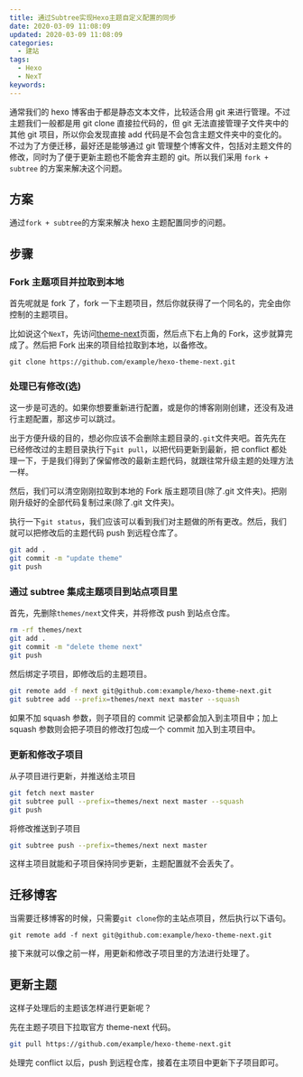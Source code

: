 ```yaml
---
title: 通过Subtree实现Hexo主题自定义配置的同步
date: 2020-03-09 11:08:09
updated: 2020-03-09 11:08:09
categories:
  - 建站
tags:
  - Hexo
  - NexT
keywords:
---
```


通常我们的 hexo 博客由于都是静态文本文件，比较适合用 git 来进行管理。不过主题我们一般都是用 git clone 直接拉代码的，但 git 无法直接管理子文件夹中的其他 git 项目，所以你会发现直接 add 代码是不会包含主题文件夹中的变化的。不过为了方便迁移，最好还是能够通过 git 管理整个博客文件，包括对主题文件的修改，同时为了便于更新主题也不能舍弃主题的 git。所以我们采用 `fork + subtree` 的方案来解决这个问题。

<!--more-->

## 方案

通过`fork + subtree`的方案来解决 hexo 主题配置同步的问题。

## 步骤

### Fork 主题项目并拉取到本地

首先呢就是 fork 了，fork 一下主题项目，然后你就获得了一个同名的，完全由你控制的主题项目。

比如说这个`NexT`，先访问[theme-next](https://github.com/theme-next/hexo-theme-next)页面，然后点下右上角的 Fork，这步就算完成了。然后把 Fork 出来的项目给拉取到本地，以备修改。

```shell
git clone https://github.com/example/hexo-theme-next.git
```

### 处理已有修改(选)

这一步是可选的。如果你想要重新进行配置，或是你的博客刚刚创建，还没有及进行主题配置，那这步可以跳过。

出于方便升级的目的，想必你应该不会删除主题目录的`.git`文件夹吧。首先先在已经修改过的主题目录执行下`git pull`，以把代码更新到最新，把 conflict 都处理一下，于是我们得到了保留修改的最新主题代码，就跟往常升级主题的处理方法一样。

然后，我们可以清空刚刚拉取到本地的 Fork 版主题项目(除了.git 文件夹)。把刚刚升级好的全部代码复制过来(除了.git 文件夹)。

执行一下`git status`，我们应该可以看到我们对主题做的所有更改。然后，我们就可以把修改后的主题代码 push 到远程仓库了。

```bash
git add .
git commit -m "update theme"
git push
```

### 通过 subtree 集成主题项目到站点项目里

首先，先删除`themes/next`文件夹，并将修改 push 到站点仓库。

```bash
rm -rf themes/next
git add .
git commit -m "delete theme next"
git push
```

然后绑定子项目，即修改后的主题项目。

```bash
git remote add -f next git@github.com:example/hexo-theme-next.git
git subtree add --prefix=themes/next next master --squash
```

如果不加 squash 参数，则子项目的 commit 记录都会加入到主项目中；加上 squash 参数则会把子项目的修改打包成一个 commit 加入到主项目中。

### 更新和修改子项目

从子项目进行更新，并推送给主项目

```bash
git fetch next master
git subtree pull --prefix=themes/next next master --squash
git push
```

将修改推送到子项目

```bash
git subtree push --prefix=themes/next next master
```

这样主项目就能和子项目保持同步更新，主题配置就不会丢失了。

## 迁移博客

当需要迁移博客的时候，只需要`git clone`你的主站点项目，然后执行以下语句。

```shell
git remote add -f next git@github.com:example/hexo-theme-next.git
```

接下来就可以像之前一样，用更新和修改子项目里的方法进行处理了。

## 更新主题

这样子处理后的主题该怎样进行更新呢？

先在主题子项目下拉取官方 theme-next 代码。

```bash
git pull https://github.com/example/hexo-theme-next.git
```

处理完 conflict 以后，push 到远程仓库，接着在主项目中更新下子项目即可。

